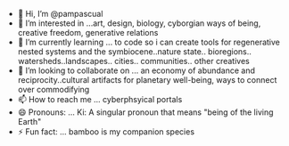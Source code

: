 - 👋 Hi, I’m @pampascual
- 👀 I’m interested in ...art, design, biology, cyborgian ways of being, creative freedom, generative relations
- 🌱 I’m currently learning ... to code so i can create tools for regenerative nested systems and the symbiocene..nature state.. bioregions.. watersheds..landscapes.. cities.. communities.. other creatives
- 💞️ I’m looking to collaborate on ... an economy of abundance and reciprocity..cultural artifacts for planetary well-being, ways to connect over commodifying
- 📫 How to reach me ... cyberphsyical portals
- 😄 Pronouns: ... Ki: A singular pronoun that means "being of the living Earth"
- ⚡ Fun fact: ... bamboo is my companion species

<!---
pampascual/pampascual is a ✨ special ✨ repository because its `README.md` (this file) appears on your GitHub profile.
You can click the Preview link to take a look at your changes.
--->
